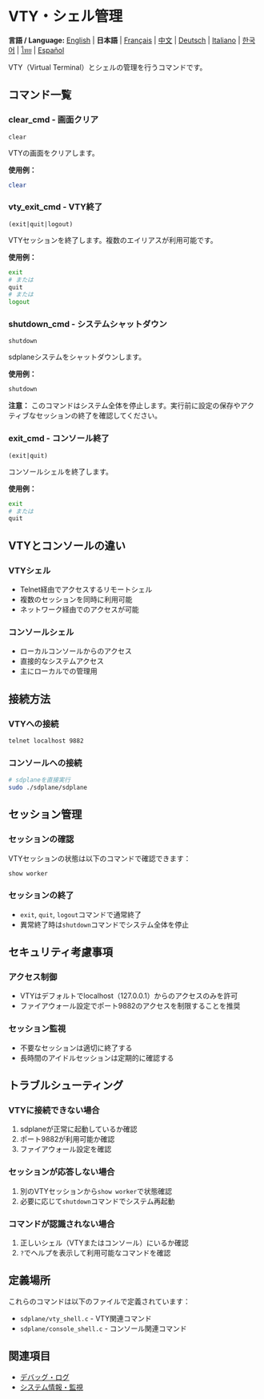 # VTY・シェル管理

**言語 / Language:** [English](../vty-shell.md) | **日本語** | [Français](../fr/vty-shell.md) | [中文](../zh/vty-shell.md) | [Deutsch](../de/vty-shell.md) | [Italiano](../it/vty-shell.md) | [한국어](../ko/vty-shell.md) | [ไทย](../th/vty-shell.md) | [Español](../es/vty-shell.md)

VTY（Virtual Terminal）とシェルの管理を行うコマンドです。

## コマンド一覧

### clear_cmd - 画面クリア
```
clear
```

VTYの画面をクリアします。

**使用例：**
```bash
clear
```

### vty_exit_cmd - VTY終了
```
(exit|quit|logout)
```

VTYセッションを終了します。複数のエイリアスが利用可能です。

**使用例：**
```bash
exit
# または
quit
# または
logout
```

### shutdown_cmd - システムシャットダウン
```
shutdown
```

sdplaneシステムをシャットダウンします。

**使用例：**
```bash
shutdown
```

**注意：** このコマンドはシステム全体を停止します。実行前に設定の保存やアクティブなセッションの終了を確認してください。

### exit_cmd - コンソール終了
```
(exit|quit)
```

コンソールシェルを終了します。

**使用例：**
```bash
exit
# または
quit
```

## VTYとコンソールの違い

### VTYシェル
- Telnet経由でアクセスするリモートシェル
- 複数のセッションを同時に利用可能
- ネットワーク経由でのアクセスが可能

### コンソールシェル
- ローカルコンソールからのアクセス
- 直接的なシステムアクセス
- 主にローカルでの管理用

## 接続方法

### VTYへの接続
```bash
telnet localhost 9882
```

### コンソールへの接続
```bash
# sdplaneを直接実行
sudo ./sdplane/sdplane
```

## セッション管理

### セッションの確認
VTYセッションの状態は以下のコマンドで確認できます：
```bash
show worker
```

### セッションの終了
- `exit`, `quit`, `logout`コマンドで通常終了
- 異常終了時は`shutdown`コマンドでシステム全体を停止

## セキュリティ考慮事項

### アクセス制御
- VTYはデフォルトでlocalhost（127.0.0.1）からのアクセスのみを許可
- ファイアウォール設定でポート9882のアクセスを制限することを推奨

### セッション監視
- 不要なセッションは適切に終了する
- 長時間のアイドルセッションは定期的に確認する

## トラブルシューティング

### VTYに接続できない場合
1. sdplaneが正常に起動しているか確認
2. ポート9882が利用可能か確認
3. ファイアウォール設定を確認

### セッションが応答しない場合
1. 別のVTYセッションから`show worker`で状態確認
2. 必要に応じて`shutdown`コマンドでシステム再起動

### コマンドが認識されない場合
1. 正しいシェル（VTYまたはコンソール）にいるか確認
2. `?`でヘルプを表示して利用可能なコマンドを確認

## 定義場所

これらのコマンドは以下のファイルで定義されています：
- `sdplane/vty_shell.c` - VTY関連コマンド
- `sdplane/console_shell.c` - コンソール関連コマンド

## 関連項目

- [デバッグ・ログ](debug-logging.md)
- [システム情報・監視](system-monitoring.md)